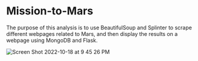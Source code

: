 # Mission-to-Mars

The purpose of this analysis is to use BeautifulSoup and Splinter to scrape different webpages related to Mars, and then display the results on a webpage using MongoDB and Flask.

![Screen Shot 2022-10-18 at 9 45 26 PM](https://user-images.githubusercontent.com/110862261/196586292-8ed54078-60ca-450c-9a51-1bc38384bba0.png)

